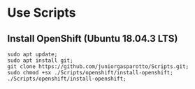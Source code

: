 # Use Scripts

## Install OpenShift (Ubuntu 18.04.3 LTS)

```
sudo apt update;
sudo apt install git;
git clone https://github.com/juniorgasparotto/Scripts.git;
sudo chmod +sx ./Scripts/openshift/install-openshift;
./Scripts/openshift/install-openshift;
```
